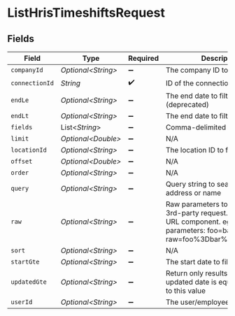 # ListHrisTimeshiftsRequest


## Fields

| Field                                                                                                                                            | Type                                                                                                                                             | Required                                                                                                                                         | Description                                                                                                                                      |
| ------------------------------------------------------------------------------------------------------------------------------------------------ | ------------------------------------------------------------------------------------------------------------------------------------------------ | ------------------------------------------------------------------------------------------------------------------------------------------------ | ------------------------------------------------------------------------------------------------------------------------------------------------ |
| `companyId`                                                                                                                                      | *Optional\<String>*                                                                                                                              | :heavy_minus_sign:                                                                                                                               | The company ID to filter by                                                                                                                      |
| `connectionId`                                                                                                                                   | *String*                                                                                                                                         | :heavy_check_mark:                                                                                                                               | ID of the connection                                                                                                                             |
| `endLe`                                                                                                                                          | *Optional\<String>*                                                                                                                              | :heavy_minus_sign:                                                                                                                               | The end date to filter by (deprecated)                                                                                                           |
| `endLt`                                                                                                                                          | *Optional\<String>*                                                                                                                              | :heavy_minus_sign:                                                                                                                               | The end date to filter by                                                                                                                        |
| `fields`                                                                                                                                         | List\<*String*>                                                                                                                                  | :heavy_minus_sign:                                                                                                                               | Comma-delimited fields to return                                                                                                                 |
| `limit`                                                                                                                                          | *Optional\<Double>*                                                                                                                              | :heavy_minus_sign:                                                                                                                               | N/A                                                                                                                                              |
| `locationId`                                                                                                                                     | *Optional\<String>*                                                                                                                              | :heavy_minus_sign:                                                                                                                               | The location ID to filter by                                                                                                                     |
| `offset`                                                                                                                                         | *Optional\<Double>*                                                                                                                              | :heavy_minus_sign:                                                                                                                               | N/A                                                                                                                                              |
| `order`                                                                                                                                          | *Optional\<String>*                                                                                                                              | :heavy_minus_sign:                                                                                                                               | N/A                                                                                                                                              |
| `query`                                                                                                                                          | *Optional\<String>*                                                                                                                              | :heavy_minus_sign:                                                                                                                               | Query string to search. eg. email address or name                                                                                                |
| `raw`                                                                                                                                            | *Optional\<String>*                                                                                                                              | :heavy_minus_sign:                                                                                                                               | Raw parameters to include in the 3rd-party request. Encoded as a URL component. eg. raw parameters: foo=bar&zoo=bar -> raw=foo%3Dbar%26zoo%3Dbar |
| `sort`                                                                                                                                           | *Optional\<String>*                                                                                                                              | :heavy_minus_sign:                                                                                                                               | N/A                                                                                                                                              |
| `startGte`                                                                                                                                       | *Optional\<String>*                                                                                                                              | :heavy_minus_sign:                                                                                                                               | The start date to filter by                                                                                                                      |
| `updatedGte`                                                                                                                                     | *Optional\<String>*                                                                                                                              | :heavy_minus_sign:                                                                                                                               | Return only results whose updated date is equal or greater to this value                                                                         |
| `userId`                                                                                                                                         | *Optional\<String>*                                                                                                                              | :heavy_minus_sign:                                                                                                                               | The user/employee ID to filter by                                                                                                                |